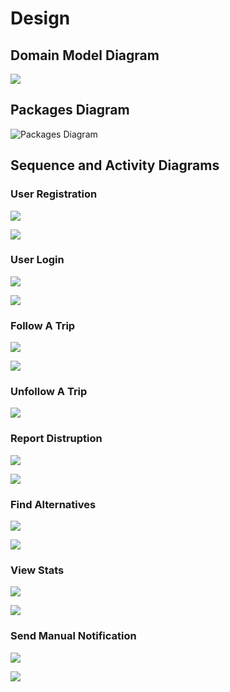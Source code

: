 # Design

## Domain Model Diagram

![](07-ClassDiagrams/DomainModelDiagram.png)

## Packages Diagram

![](06-ArchitecturalDiagram/PackageDiagram.png "Packages Diagram")

## Sequence and Activity Diagrams

### User Registration

![](03-SequenceDiagrams/User_Registration.png)

![](04-ActivityDiagrams/User_Registration.png)

### User Login

![](03-SequenceDiagrams/User_Login.png)

![](04-ActivityDiagrams/User_Login.png)

### Follow A Trip

![](03-SequenceDiagrams/Follow_a_Trip.png)

![](04-ActivityDiagrams/Follow_a_Trip.png)


### Unfollow A Trip

![](03-SequenceDiagrams/Unfollow_a_trip.png)

### Report Distruption

![](03-SequenceDiagrams/Report_disruption.png)

![](04-ActivityDiagrams/Report_Distruption.png)


### Find Alternatives

![](03-SequenceDiagrams/Find_Alternatives.png)

![](04-ActivityDiagrams/Find_Alternatives.png)

### View Stats

![](03-SequenceDiagrams/View_Stats.png)

![](04-ActivityDiagrams/View_Stats.png)

### Send Manual Notification

![](03-SequenceDiagrams/Send_manual_notification.png)

![](04-ActivityDiagrams/Send_Manual_notification.png)


